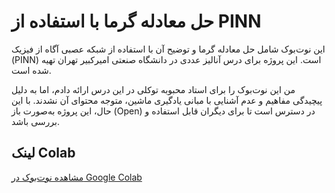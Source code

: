 # حل معادله گرما با استفاده از PINN

این نوت‌بوک شامل حل معادله گرما و توضیح آن با استفاده از شبکه عصبی آگاه از فیزیک (PINN) است. این پروژه برای درس آنالیز عددی در دانشگاه صنعتی امیرکبیر تهران تهیه شده است.

من این نوت‌بوک را برای استاد محبوبه توکلی در این درس ارائه دادم، اما به دلیل پیچیدگی مفاهیم و عدم آشنایی با مبانی یادگیری ماشین، متوجه محتوای آن نشدند. با این حال، این پروژه به‌صورت باز (Open) در دسترس است تا برای دیگران قابل استفاده و بررسی باشد.

## لینک Colab

[مشاهده نوت‌بوک در Google Colab](https://colab.research.google.com/drive/1gk-gZDyRlsDCnnvNCoXlNc9jwnbmv1Cu#scrollTo=F5TDkEMuTdYa)

